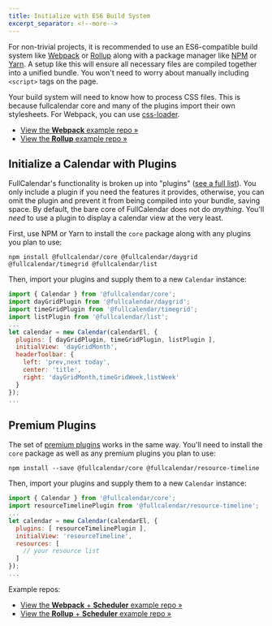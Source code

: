 ```yaml
---
title: Initialize with ES6 Build System
excerpt_separator: <!--more-->
---
```


For non-trivial projects, it is recommended to use an ES6-compatible build system like [Webpack](https://webpack.js.org/) or [Rollup](https://rollupjs.org) along with a package manager like [NPM](https://www.npmjs.com/) or [Yarn](https://yarnpkg.com).<!--more--> A setup like this will ensure all necessary files are compiled together into a unified bundle. You won't need to worry about manually including `<script>` tags on the page.

Your build system will need to know how to process CSS files. This is because fullcalendar core and many of the plugins import their own stylesheets. For Webpack, you can use [css-loader](https://webpack.js.org/loaders/css-loader/).

- [View the **Webpack** example repo &raquo;](https://github.com/fullcalendar/fullcalendar-example-projects/tree/master/webpack)
- [View the **Rollup** example repo &raquo;](https://github.com/fullcalendar/fullcalendar-example-projects/tree/master/rollup)


## Initialize a Calendar with Plugins

FullCalendar's functionality is broken up into "plugins" ([see a full list](plugin-index)). You only include a plugin if you need the features it provides, otherwise, you can omit the plugin and prevent it from being compiled into your bundle, saving space. By default, the bare core of FullCalendar does not do *anything*. You'll *need* to use a plugin to display a calendar view at the very least.

First, use NPM or Yarn to install the `core` package along with any plugins you plan to use:

```
npm install @fullcalendar/core @fullcalendar/daygrid @fullcalendar/timegrid @fullcalendar/list
```

Then, import your plugins and supply them to a new `Calendar` instance:

```js
import { Calendar } from '@fullcalendar/core';
import dayGridPlugin from '@fullcalendar/daygrid';
import timeGridPlugin from '@fullcalendar/timegrid';
import listPlugin from '@fullcalendar/list';
...
let calendar = new Calendar(calendarEl, {
  plugins: [ dayGridPlugin, timeGridPlugin, listPlugin ],
  initialView: 'dayGridMonth',
  headerToolbar: {
    left: 'prev,next today',
    center: 'title',
    right: 'dayGridMonth,timeGridWeek,listWeek'
  }
});
...
```


## Premium Plugins

The set of [premium plugins](premium) works in the same way. You'll need to install the `core` package as well as any premium plugins you plan to use:

```
npm install --save @fullcalendar/core @fullcalendar/resource-timeline
```

Then, import your plugins and supply them to a new `Calendar` instance:

```js
import { Calendar } from '@fullcalendar/core';
import resourceTimelinePlugin from '@fullcalendar/resource-timeline';
...
let calendar = new Calendar(calendarEl, {
  plugins: [ resourceTimelinePlugin ],
  initialView: 'resourceTimeline',
  resources: [
    // your resource list
  ]
});
...
```

Example repos:

- [View the **Webpack** + **Scheduler** example repo &raquo;](https://github.com/fullcalendar/fullcalendar-example-projects/tree/master/webpack-scheduler)
- [View the **Rollup** + **Scheduler** example repo &raquo;](https://github.com/fullcalendar/fullcalendar-example-projects/tree/master/rollup-scheduler)
